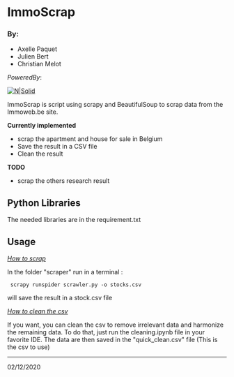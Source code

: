 # ImmoScrap 

### By:
- Axelle Paquet
- Julien Bert
- Christian Melot


_PoweredBy_:

[![N|Solid](https://res.cloudinary.com/practicaldev/image/fetch/s--xYNk7vjX--/c_imagga_scale,f_auto,fl_progressive,h_420,q_auto,w_1000/https://thepracticaldev.s3.amazonaws.com/i/dpf1jzsiy8n1tmdfxn1v.jpg)](https://nodesource.com/products/nsolid)

ImmoScrap is  script using scrapy and  BeautifulSoup to scrap data from the Immoweb.be site.

**Currently implemented**

- scrap the apartment and house for sale in Belgium
- Save the result in a CSV file
- Clean the result

**TODO**
- scrap the others  research result


## Python Libraries

The needed libraries are in the requirement.txt


## Usage 
<u>*How to scrap*</u>


In  the folder "scraper" run in a terminal :

``` scrapy runspider scrawler.py -o stocks.csv``` 

will save the result in a stock.csv file


<u>*How to clean the csv*</u>

If you want, you can clean the csv to remove irrelevant data and harmonize the remaining data.
To do that, just run the cleaning.ipynb file in your favorite IDE.
The data are then saved in the "quick_clean.csv" file (This is the csv to use)


<hr>
02/12/2020